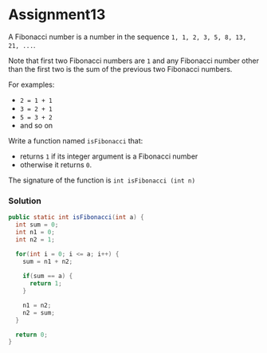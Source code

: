 # Assignment13

A Fibonacci number is a number in the sequence `1, 1, 2, 3, 5, 8, 13, 21, ...`.

Note that first two Fibonacci numbers are `1` and any Fibonacci number other than the first two is the sum of the previous two Fibonacci numbers.

For examples: 

* `2 = 1 + 1`
* `3 = 2 + 1`
* `5 = 3 + 2`
* and so on

Write a function named `isFibonacci` that:

* returns `1` if its integer argument is a Fibonacci number
* otherwise it returns `0`.

The signature of the function is `int isFibonacci (int n)`

### Solution

```java
public static int isFibonacci(int a) {
  int sum = 0;
  int n1 = 0;
  int n2 = 1;

  for(int i = 0; i <= a; i++) {
    sum = n1 + n2;
    
    if(sum == a) {
      return 1;
    }

    n1 = n2;
    n2 = sum;
  }

  return 0;
}
```